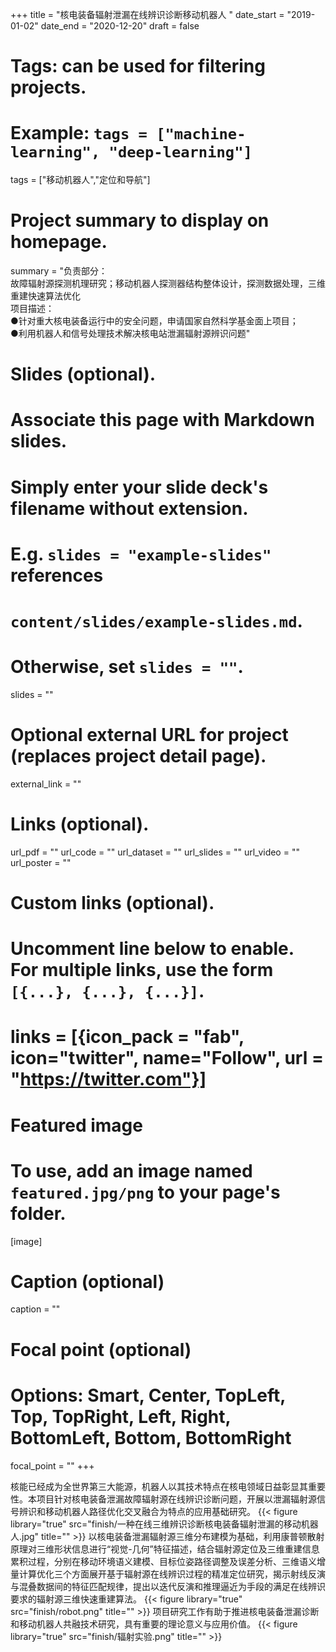 +++
title = "核电装备辐射泄漏在线辨识诊断移动机器人 "
date_start = "2019-01-02"
date_end = "2020-12-20"
draft = false

# Tags: can be used for filtering projects.
# Example: `tags = ["machine-learning", "deep-learning"]`
tags = ["移动机器人","定位和导航"]

# Project summary to display on homepage.
summary = "负责部分：<br>故障辐射源探测机理研究；移动机器人探测器结构整体设计，探测数据处理，三维重建快速算法优化<br>项目描述：<br>●针对重大核电装备运行中的安全问题，申请国家自然科学基金面上项目；<br>●利用机器人和信号处理技术解决核电站泄漏辐射源辨识问题"

# Slides (optional).
#   Associate this page with Markdown slides.
#   Simply enter your slide deck's filename without extension.
#   E.g. `slides = "example-slides"` references 
#   `content/slides/example-slides.md`.
#   Otherwise, set `slides = ""`.
slides = ""

# Optional external URL for project (replaces project detail page).
external_link = ""

# Links (optional).
url_pdf = ""
url_code = ""
url_dataset = ""
url_slides = ""
url_video = ""
url_poster = ""

# Custom links (optional).
#   Uncomment line below to enable. For multiple links, use the form `[{...}, {...}, {...}]`.
# links = [{icon_pack = "fab", icon="twitter", name="Follow", url = "https://twitter.com"}]

# Featured image
# To use, add an image named `featured.jpg/png` to your page's folder. 
[image]
  
  # Caption (optional)
  caption = ""

  # Focal point (optional)
  # Options: Smart, Center, TopLeft, Top, TopRight, Left, Right, BottomLeft, Bottom, BottomRight
  focal_point = ""
+++

核能已经成为全世界第三大能源，机器人以其技术特点在核电领域日益彰显其重要性。本项目针对核电装备泄漏故障辐射源在线辨识诊断问题，开展以泄漏辐射源信号辨识和移动机器人路径优化交叉融合为特点的应用基础研究。
{{< figure library="true" src="finish/一种在线三维辨识诊断核电装备辐射泄漏的移动机器人.jpg" title="" >}}
以核电装备泄漏辐射源三维分布建模为基础，利用康普顿散射原理对三维形状信息进行“视觉-几何”特征描述，结合辐射源定位及三维重建信息累积过程，分别在移动环境语义建模、目标位姿路径调整及误差分析、三维语义增量计算优化三个方面展开基于辐射源在线辨识过程的精准定位研究，揭示射线反演与混叠数据间的特征匹配规律，提出以迭代反演和推理逼近为手段的满足在线辨识要求的辐射源三维快速重建算法。
{{< figure library="true" src="finish/robot.png" title="" >}}
项目研究工作有助于推进核电装备泄漏诊断和移动机器人共融技术研究，具有重要的理论意义与应用价值。
{{< figure library="true" src="finish/辐射实验.png" title="" >}}
